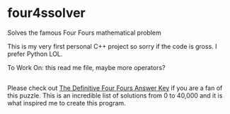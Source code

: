# four4ssolver
Solves the famous Four Fours mathematical problem

This is my very first personal C++ project so sorry if the code is gross. I prefer Python LOL.

To Work On: this read me file, maybe more operators?

##  
Please check out [The Definitive Four Fours Answer Key](https://dwheeler.com/fourfours/) if you are a fan of this puzzle. This is an incredible list of solutions from 0 to 40,000 and it is what inspired me to create this program.
